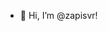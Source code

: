 - 👋 Hi, I’m @zapisvr!

<!---
zapishvr/zapishvr is a ✨ special ✨ repository because its `README.md` (this file) appears on your GitHub profile.
You can click the Preview link to take a look at your changes.
--->
